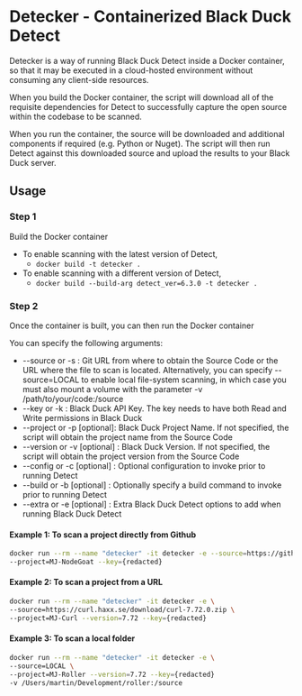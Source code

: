 # Detecker - Containerized Black Duck Detect
Detecker is a way of running Black Duck Detect inside a Docker container, so that it may be executed in a cloud-hosted environment without consuming any client-side resources.

When you build the Docker container, the script will download all of the requisite dependencies for Detect to successfully capture the open source within the codebase to be scanned.

When you run the container, the source will be downloaded and additional components if required (e.g. Python or Nuget). The script will then run Detect against this downloaded source and upload the results to your Black Duck server.

## Usage
### Step 1
Build the Docker container
- To enable scanning with the latest version of Detect,
  - ```docker build -t detecker .```
- To enable scanning with a different version of Detect,
  - ```docker build --build-arg detect_ver=6.3.0 -t detecker .```

### Step 2
Once the container is built, you can then run the Docker container

You can specify the following arguments:
- --source or -s : Git URL from where to obtain the Source Code or the URL where the file to scan is located. Alternatively, you can specify --source=LOCAL to enable local file-system scanning, in which case you must also mount a volume with the parameter -v /path/to/your/code:/source 
- --key or -k : Black Duck API Key. The key needs to have both Read and Write permissions in Black Duck
- --project or -p [optional]: Black Duck Project Name. If not specified, the script will obtain the project name from the Source Code
- --version or -v [optional] : Black Duck Version. If not specified, the script will obtain the project version from the Source Code
- --config or -c [optional] : Optional configuration to invoke prior to running Detect
- --build or -b [optional] : Optionally specify a build command to invoke prior to running Detect
- --extra or -e [optional] : Extra Black Duck Detect options to add when running Black Duck Detect

#### Example 1: To scan a project directly from Github
```sh
docker run --rm --name "detecker" -it detecker -e --source=https://github.com/OWASP/NodeGoat.git \
--project=MJ-NodeGoat --key={redacted}
```

#### Example 2: To scan a project from a URL
```sh
docker run --rm --name "detecker" -it detecker -e \
--source=https://curl.haxx.se/download/curl-7.72.0.zip \
--project=MJ-Curl --version=7.72 --key={redacted}
```

#### Example 3: To scan a local folder
```sh
docker run --rm --name "detecker" -it detecker -e \
--source=LOCAL \
--project=MJ-Roller --version=7.72 --key={redacted}
-v /Users/martin/Development/roller:/source
```
